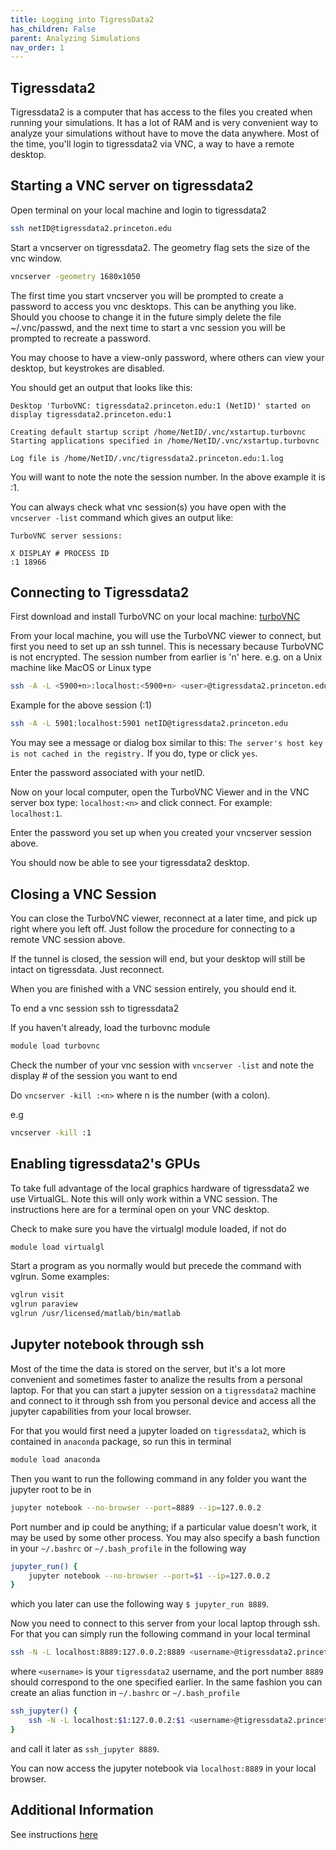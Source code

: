 ```yaml
---
title: Logging into TigressData2
has_children: False
parent: Analyzing Simulations
nav_order: 1
---
```

## Tigressdata2

Tigressdata2 is a computer that has access to the files you created when running your simulations. It has a lot of RAM and is very convenient way to analyze your simulations without have to move the data anywhere.  Most of the time, you'll login to tigressdata2 via VNC, a way to have a remote desktop.

## Starting a VNC server on tigressdata2

Open terminal on your local machine and login to tigressdata2
```bash
ssh netID@tigressdata2.princeton.edu
```
Start a vncserver on tigressdata2. The geometry flag sets the size of the vnc window.
```bash
vncserver -geometry 1680x1050
```

The first time you start vncserver you will be prompted to create a password to access you vnc desktops. This can be anything you like. Should you choose to change it in the future simply delete the file ~/.vnc/passwd, and the next time to start a vnc session you will be prompted to recreate a password.

You may choose to have a view-only password, where others can view your desktop, but keystrokes are disabled.

You should get an output that looks like this:
```
Desktop 'TurboVNC: tigressdata2.princeton.edu:1 (NetID)' started on
display tigressdata2.princeton.edu:1

Creating default startup script /home/NetID/.vnc/xstartup.turbovnc
Starting applications specified in /home/NetID/.vnc/xstartup.turbovnc

Log file is /home/NetID/.vnc/tigressdata2.princeton.edu:1.log
```

You will want to note the note the session number. In the above example it is :1.

You can always check what vnc session(s) you have open with the `vncserver -list` command which gives an output like:
```
TurboVNC server sessions:

X DISPLAY # PROCESS ID
:1 18966
```

## Connecting to Tigressdata2
First download and install TurboVNC on your local machine: [turboVNC](http://sourceforge.net/projects/turbovnc)

From your local machine, you will use the TurboVNC viewer to connect, but first you need to set up an ssh tunnel.
This is necessary because TurboVNC is not encrypted. The session number from earlier is 'n' here. e.g. on a Unix machine like MacOS or Linux type
```bash
ssh -A -L <5900+n>:localhost:<5900+n> <user>@tigressdata2.princeton.edu
```
Example for the above session (:1)
```bash
ssh -A -L 5901:localhost:5901 netID@tigressdata2.princeton.edu
```
You may see a message or dialog box similar to this: `The server's host key is not cached in the registry.` If you do, type or click `yes`.

Enter the password associated with your netID.

Now on your local computer, open the TurboVNC Viewer and in the VNC server box type: `localhost:<n>` and click connect. For example: `localhost:1`.

Enter the password you set up when you created your vncserver session above.

You should now be able to see your tigressdata2 desktop.

## Closing a VNC Session
You can close the TurboVNC viewer, reconnect at a later time, and pick up right where you left off. Just follow the procedure for connecting to a remote VNC session above.

If the tunnel is closed, the session will end, but your desktop will still be intact on tigressdata. Just reconnect.

When you are finished with a VNC session entirely, you should end it.

To end a vnc session
ssh to tigressdata2

If you haven't already, load the turbovnc module
```bash
module load turbovnc
```

Check the number of your vnc session with `vncserver -list` and note the display # of the session you want to end

Do `vncserver -kill :<n>` where n is the number (with a colon).

e.g
```bash
vncserver -kill :1
```

## Enabling tigressdata2's GPUs
To take full advantage of the local graphics hardware of tigressdata2 we use VirtualGL. Note this will only work within a VNC session. The instructions here are for a terminal open on your VNC desktop.

Check to make sure you have the virtualgl module loaded, if not do
```bash
module load virtualgl
```

Start a program as you normally would but precede the command with vglrun. Some examples:
```bash
vglrun visit
vglrun paraview
vglrun /usr/licensed/matlab/bin/matlab
```

## Jupyter notebook through ssh

Most of the time the data is stored on the server, but it's a lot more convenient and sometimes faster to analize the results from a personal laptop. For that you can start a jupyter session on a `tigressdata2` machine and connect to it through ssh from you personal device and access all the jupyter capabilities from your local browser.

For that you would first need a jupyter loaded on `tigressdata2`, which is contained in `anaconda` package, so run this in terminal

```bash
module load anaconda
```

Then you want to run the following command in any folder you want the jupyter root to be in

```bash
jupyter notebook --no-browser --port=8889 --ip=127.0.0.2
```

Port number and ip could be anything; if a particular value doesn't work, it may be used by some other process. You may also specify a bash function in your `~/.bashrc` or `~/.bash_profile` in the following way

```bash
jupyter_run() {
    jupyter notebook --no-browser --port=$1 --ip=127.0.0.2
}
```
which you later can use the following way `$ jupyter_run 8889`.

Now you need to connect to this server from your local laptop through ssh. For that you can simply run the following command in your local terminal

```bash
ssh -N -L localhost:8889:127.0.0.2:8889 <username>@tigressdata2.princeton.edu
```
where `<username>` is your `tigressdata2` username, and the port number `8889` should correspond to the one specified earlier. In the same fashion you can create an alias function in `~/.bashrc` or `~/.bash_profile`

```bash
ssh_jupyter() {
    ssh -N -L localhost:$1:127.0.0.2:$1 <username>@tigressdata2.princeton.edu
}
```
and call it later as `ssh_jupyter 8889`.

You can now access the jupyter notebook via `localhost:8889` in your local browser.

## Additional Information
See instructions [here](https://researchcomputing.princeton.edu/faq/how-do-i-use-vnc-on-tigre)
